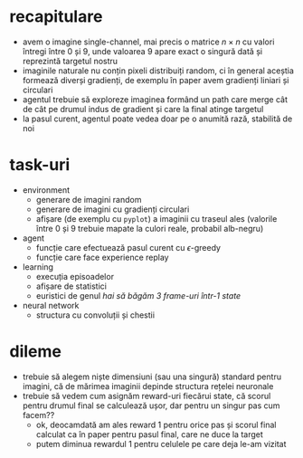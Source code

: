 # recapitulare

- avem o imagine single-channel, mai precis o matrice $n \times n$ cu valori întregi între $0$ și $9$, unde valoarea $9$ apare exact o singură dată și reprezintă targetul nostru
- imaginile naturale nu conțin pixeli distribuiți random, ci în general aceștia formează diverși gradienți, de exemplu în paper avem gradienți liniari și circulari
- agentul trebuie să exploreze imaginea formând un path care merge cât de cât pe drumul indus de gradient și care la final atinge targetul
- la pasul curent, agentul poate vedea doar pe o anumită rază, stabilită de noi

# task-uri

- environment
  - generare de imagini random
  - generare de imagini cu gradienți circulari
  - afișare (de exemplu cu `pyplot`) a imaginii cu traseul ales (valorile între $0$ și $9$ trebuie mapate la culori reale, probabil alb-negru)
- agent
  - funcție care efectuează pasul curent cu $\epsilon$-greedy
  - funcție care face experience replay
- learning
  - execuția episoadelor
  - afișare de statistici
  - euristici de genul _hai să băgăm 3 frame-uri într-1 state_
- neural network
  - structura cu convoluții și chestii

# dileme

- trebuie să alegem niște dimensiuni (sau una singură) standard pentru imagini, că de mărimea imaginii depinde structura rețelei neuronale
- trebuie să vedem cum asignăm reward-uri fiecărui state, că scorul pentru drumul final se calculează ușor, dar pentru un singur pas cum facem??
  - ok, deocamdată am ales reward $1$ pentru orice pas și scorul final calculat ca în paper pentru pasul final, care ne duce la target
  - putem diminua rewardul $1$ pentru celulele pe care deja le-am vizitat
